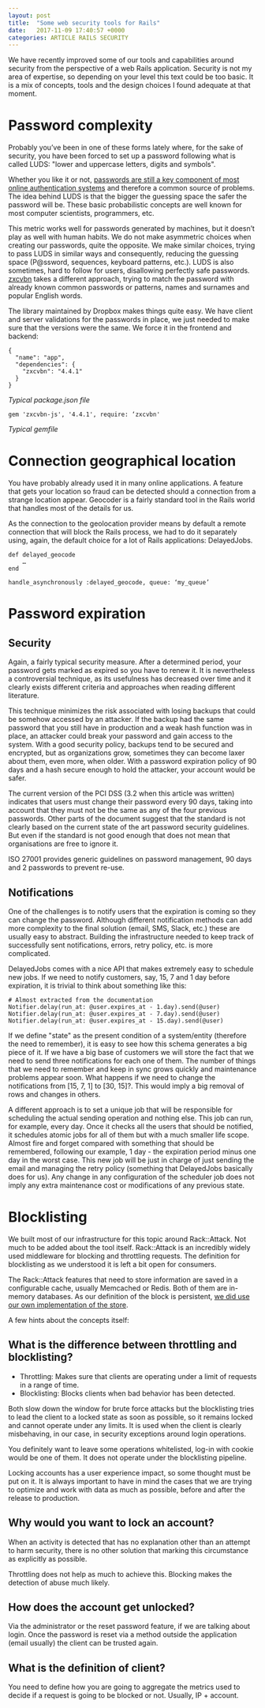 ```yaml
---
layout: post
title:  "Some web security tools for Rails"
date:   2017-11-09 17:40:57 +0000
categories: ARTICLE RAILS SECURITY
---
```


We have recently improved some of our tools and capabilities around security from the perspective of a web Rails application. Security is not my area of expertise, so depending on your level this text could be too basic. It is a mix of concepts, tools and the design choices I found adequate at that moment.

# Password complexity

Probably you’ve been in one of these forms lately where, for the sake of security, you have been forced to set up a password following what is called LUDS: "lower and uppercase letters, digits and symbols".

Whether you like it or not, [passwords are still a key component of most online authentication systems](https://www.usenix.org/system/files/conference/usenixsecurity16/sec16_paper_wheeler.pdf) and therefore a common source of problems. The idea behind LUDS is that the bigger the guessing space the safer the password will be. These basic probabilistic concepts are well known for most computer scientists, programmers, etc.

This metric works well for passwords generated by machines, but it doesn’t play as well with human habits. We do not make asymmetric choices when creating our passwords, quite the opposite. We make similar choices, trying to pass LUDS in similar ways and consequently, reducing the guessing space (P@ssword, sequences, keyboard patterns, etc.). LUDS is also sometimes, hard to follow for users, disallowing perfectly safe passwords. [zxcvbn](https://github.com/dropbox/zxcvbn) takes a different approach, trying to match the password with already known common passwords or patterns, names and surnames and popular English words.

The library maintained by Dropbox makes things quite easy. We have client and server validations for the passwords in place, we just needed to make sure that the versions were the same. We force it in the frontend and backend:

```
{
  "name": "app",
  "dependencies": {
    "zxcvbn": "4.4.1"
  }
}
```
_Typical package.json file_

```
gem 'zxcvbn-js', '4.4.1', require: ‘zxcvbn'
```
_Typical gemfile_

# Connection geographical location

You have probably already used it in many online applications. A feature that gets your location so fraud can be detected should a connection from a strange location appear. Geocoder is a fairly standard tool in the Rails world that handles most of the details for us.

As the connection to the geolocation provider means by default a remote connection that will block the Rails process, we had to do it separately using, again, the default choice for a lot of Rails applications: DelayedJobs.

```
def delayed_geocode
	…
end

handle_asynchronously :delayed_geocode, queue: ‘my_queue’
```

# Password expiration

## Security

Again, a fairly typical security measure. After a determined period, your password gets marked as expired so you have to renew it. It is nevertheless a controversial technique, as its usefulness has decreased over time and it clearly exists different criteria and approaches when reading different literature.

This technique minimizes the risk associated with losing backups that could be somehow accessed by an attacker. If the backup had the same password that you still have in production and a weak hash function was in place, an attacker could break your password and gain access to the system. With a good security policy, backups tend to be secured and encrypted, but as organizations grow, sometimes they can become laxer about them, even more, when older. With a password expiration policy of 90 days and a hash secure enough to hold the attacker, your account would be safer.

The current version of the PCI DSS (3.2 when this article was written) indicates that users must change their password every 90 days, taking into account that they must not be the same as any of the four previous passwords. Other parts of the document suggest that the standard is not clearly based on the current state of the art password security guidelines. But even if the standard is not good enough that does not mean that organisations are free to ignore it.

ISO 27001 provides generic guidelines on password management, 90 days and 2 passwords to prevent re-use.

## Notifications

One of the challenges is to notify users that the expiration is coming so they can change the password. Although different notification methods can add more complexity to the final solution (email, SMS, Slack, etc.) these are usually easy to abstract. Building the infrastructure needed to keep track of successfully sent notifications, errors, retry policy, etc. is more complicated.

DelayedJobs comes with a nice API that makes extremely easy to schedule new jobs. If we need to notify customers, say, 15, 7 and 1 day before expiration, it is trivial to think about something like this:

```
# Almost extracted from the documentation
Notifier.delay(run_at: @user.expires_at - 1.day).send(@user)
Notifier.delay(run_at: @user.expires_at - 7.day).send(@user)
Notifier.delay(run_at: @user.expires_at - 15.day).send(@user)
```

If we define "state" as the present condition of a system/entity (therefore the need to remember), it is easy to see how this schema generates a big piece of it. If we have a big base of customers we will store the fact that we need to send three notifications for each one of them. The number of things that we need to remember and keep in sync grows quickly and maintenance problems appear soon. What happens if we need to change the notifications from [15, 7, 1] to [30, 15]?. This would imply a big removal of rows and changes in others.

A different approach is to set a unique job that will be responsible for scheduling the actual sending operation and nothing else. This job can run, for example, every day. Once it checks all the users that should be notified, it schedules atomic jobs for all of them but with a much smaller life scope. Almost fire and forget compared with something that should be remembered, following our example, 1 day - the expiration period minus one day in the worst case. This new job will be just in charge of just sending the email and managing the retry policy (something that DelayedJobs basically does for us). Any change in any configuration of the scheduler job does not imply any extra maintenance cost or modifications of any previous state.

# Blocklisting

We built most of our infrastructure for this topic around Rack::Attack. Not much to be added about the tool itself. Rack::Attack is an incredibly widely used middleware for blocking and throttling requests. The definition for blocklisting as we understood it is left a bit open for consumers.

The Rack::Attack features that need to store information are saved in a configurable cache, usually Memcached or Redis. Both of them are in-memory databases. As our definition of the block is persistent, [we did use our own implementation of the store](https://github.com/kickstarter/rack-attack#cache-store-configuration).

A few hints about the concepts itself:

## What is the difference between throttling and blocklisting?

- Throttling: Makes sure that clients are operating under a limit of requests in a range of time.
- Blocklisting: Blocks clients when bad behavior has been detected.

Both slow down the window for brute force attacks but the blocklisting tries to lead the client to a locked state as soon as possible, so it remains locked and cannot operate under any limits. It is used when the client is clearly misbehaving, in our case, in security exceptions around login operations.

You definitely want to leave some operations whitelisted, log-in with cookie would be one of them. It does not operate under the blocklisting pipeline.

Locking accounts has a user experience impact, so some thought must be put on it. It is always important to have in mind the cases that we are trying to optimize and work with data as much as possible, before and after the release to production.

## Why would you want to lock an account?

When an activity is detected that has no explanation other than an attempt to harm security, there is no other solution that marking this circumstance as explicitly as possible.

Throttling does not help as much to achieve this. Blocking makes the detection of abuse much likely.

## How does the account get unlocked?

Via the administrator or the reset password feature, if we are talking about login. Once the password is reset via a method outside the application (email usually) the client can be trusted again.

## What is the definition of client?

You need to define how you are going to aggregate the metrics used to decide if a request is going to be blocked or not. Usually, IP + account.

